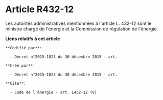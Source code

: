# Article R432-12

Les autorités administratives mentionnées à l'article L. 432-12 sont le ministre chargé de l'énergie et la Commission de
régulation de l'énergie.

**Liens relatifs à cet article**

	**Codifié par**:

	  - Décret n°2015-1823 du 30 décembre 2015 - art.

	**Créé par**:

	  - Décret n°2015-1823 du 30 décembre 2015 - art.

	**Cite**:

	  - Code de l'énergie - art. L432-12 (V)
